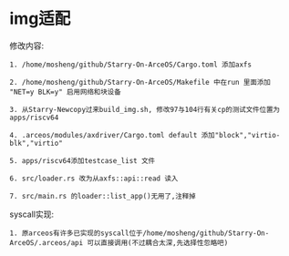 # img适配

修改内容: 

    1. /home/mosheng/github/Starry-On-ArceOS/Cargo.toml 添加axfs
        
    2. /home/mosheng/github/Starry-On-ArceOS/Makefile 中在run 里面添加 "NET=y BLK=y" 启用网络和块设备

    3. 从Starry-Newcopy过来build_img.sh, 修改97与104行有关cp的测试文件位置为 apps/riscv64

    4. .arceos/modules/axdriver/Cargo.toml default 添加"block","virtio-blk","virtio"

    5. apps/riscv64添加testcase_list 文件
    
    6. src/loader.rs 改为从axfs::api::read 读入

    7. src/main.rs 的loader::list_app()无用了,注释掉


syscall实现:

    1. 原arceos有许多已实现的syscall位于/home/mosheng/github/Starry-On-ArceOS/.arceos/api 可以直接调用(不过耦合太深,先选择性忽略吧)
    
